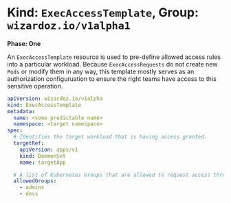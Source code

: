 # Kind: `ExecAccessTemplate`, Group: `wizardoz.io/v1alpha1`

[kubernetes_group]: https://kubernetes.io/docs/reference/access-authn-authz/rbac/#role-binding-examples

**Phase: One**

An `ExecAccessTemplate` resource is used to pre-define allowed access rules into a particular workload. Because `ExecAccessRequests` do not create new `Pods` or modify them in any way, this template mostly serves as an authorization configuruation to ensure the right teams have access to this sensitive operation.

```yaml
apiVersion: wizardoz.io/v1alpha
kind: ExecAccessTemplate
metadata:
  name: <some predictable name>
  namespace: <target namespace>
spec:
  # Identifies the target workload that is having access granted.
  targetRef:
    apiVersion: apps/v1
    kind: DaemonSet
    name: targetApp

  # A list of Kubernetes Groups that are allowed to request access through this template.
  allowedGroups:
    - admins
    - devs
```
